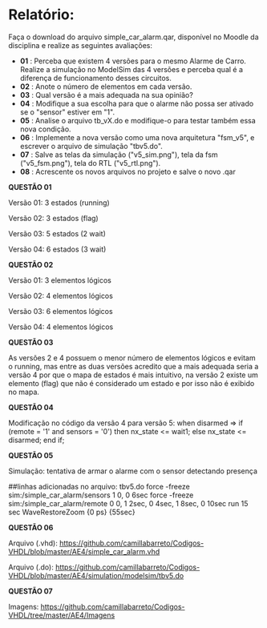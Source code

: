 # **Relatório:**

Faça o download do arquivo simple_car_alarm.qar, disponível no Moodle da disciplina e realize as seguintes avaliações:
- **01** : Perceba que existem 4 versões para o mesmo Alarme de Carro. Realize a simulação no ModelSim das 4 versões e perceba qual é a diferença de funcionamento desses circuitos.
- **02** :  Anote o número de elementos em cada versão.
- **03** : Qual versão é a mais adequada na sua opinião?
- **04** : Modifique a sua escolha para que o alarme não possa ser ativado se o "sensor" estiver em "1".
- **05** : Analise o arquivo tb_vX.do e modifique-o para testar também essa nova condição.
- **06** : Implemente a nova versão como uma nova arquitetura "fsm_v5", e escrever o arquivo de simulação "tbv5.do".
- **07** : Salve as telas da simulação ("v5_sim.png"), tela da fsm ("v5_fsm.png"), tela do RTL ("v5_rtl.png").
- **08** : Acrescente os novos arquivos no projeto e salve o novo .qar

**QUESTÃO 01**

Versão 01:     3 estados (running)


Versão 02:     3 estados (flag)


Versão 03:     5 estados (2 wait)


Versão 04:     6 estados (3 wait)


**QUESTÃO 02**


Versão 01:     3 elementos lógicos


Versão 02:    4 elementos lógicos


Versão 03:    6 elementos lógicos


Versão 04:    4 elementos lógicos


**QUESTÃO 03**

As versões 2 e 4 possuem o menor número de elementos lógicos e evitam o running, mas entre as duas versões acredito que a mais adequada seria a versão 4 por que o mapa de estados é mais intuitivo, na versão 2 existe um elemento (flag) que não é considerado um estado e por isso não é exibido no mapa.

**QUESTÃO 04**

Modificação no código da versão 4 para versão 5:
when disarmed =>
       if (remote = '1' and sensors = '0') then
        nx_state <= wait1;
       else
           nx_state <= disarmed;
       end if;

**QUESTÃO 05**

Simulação: tentativa de armar o alarme com o sensor detectando presença

##linhas adicionadas no arquivo: tbv5.do
force -freeze sim:/simple_car_alarm/sensors 1 0, 0 6sec
force -freeze sim:/simple_car_alarm/remote 0 0, 1 2sec, 0 4sec, 1 8sec, 0 10sec
run 15 sec
WaveRestoreZoom {0 ps} {55sec}

**QUESTÃO 06**

Arquivo (.vhd): https://github.com/camillabarreto/Codigos-VHDL/blob/master/AE4/simple_car_alarm.vhd 
    
Arquivo (.do): https://github.com/camillabarreto/Codigos-VHDL/blob/master/AE4/simulation/modelsim/tbv5.do 

**QUESTÃO 07**

Imagens: https://github.com/camillabarreto/Codigos-VHDL/tree/master/AE4/Imagens 


